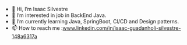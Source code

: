 - 👋 Hi, I’m Isaac Silvestre
- 👀 I’m interested in job in BackEnd Java.
- 🌱 I’m currently learning  Java, SpringBoot, CI/CD and Design patterns.
- 📫 How to reach me :www.linkedin.com/in/isaac-guadanholi-silvestre-148a6317a


<!---
ZaacSilver/ZaacSilver is a ✨ special ✨ repository because its `README.md` (this file) appears on your GitHub profile.
You can click the Preview link to take a look at your changes.
--->
